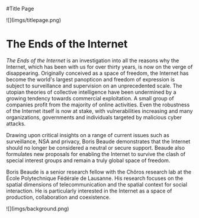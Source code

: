 #Title Page

<div class="title">![](imgs/titlepage.png)</div>

# The Ends of the Internet

<span class="white">*The Ends of the Internet* is an investigation into all the reasons why the Internet, which has been with us for over thirty years, is now on the verge of disappearing. Originally conceived as a space of freedom, the Internet has become the world's largest panopticon and freedom of expression is subject to surveillance and supervision on an unprecedented scale. The utopian theories of collective intelligence have been undermined by a growing tendency towards commercial exploitation. A small group of companies profit from the majority of online activities. Even the robustness of the Internet itself is now at stake, with vulnerabilities increasing and many organizations, governments and individuals targeted by malicious cyber attacks.</span>

<span class="white">Drawing upon critical insights on a range of current issues such as surveillance, NSA and privacy, Boris Beaude demonstrates that the Internet should no longer be considered a neutral or secure support. Beaude also formulates new proposals for enabling the Internet to survive the clash of special interest groups and remain a truly global space of freedom.</span>

<span class="white">Boris Beaude is a senior research fellow with the Chôros research lab at the École Polytechnique Fédérale de Lausanne. His research focuses on the spatial dimensions of telecommunication and the spatial context for social interaction. He is particularly interested in the Internet as a space of production, collaboration and coexistence.</span>


<div class="background">![](imgs/background.png)</div>

